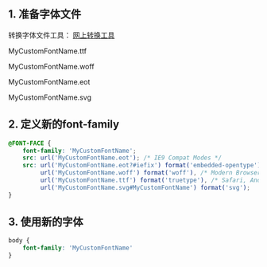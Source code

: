 
## 1. 准备字体文件

转换字体文件工具： [网上转换工具](https://www.fontke.com/tool/convfont/)

MyCustomFontName.ttf

MyCustomFontName.woff

MyCustomFontName.eot

MyCustomFontName.svg

## 2. 定义新的font-family

```css
@FONT-FACE {
    font-family: 'MyCustomFontName';
    src: url('MyCustomFontName.eot'); /* IE9 Compat Modes */
    src: url('MyCustomFontName.eot?#iefix') format('embedded-opentype'), /* IE6-IE8 */ 
         url('MyCustomFontName.woff') format('woff'), /* Modern Browsers */ 
         url('MyCustomFontName.ttf') format('truetype'), /* Safari, Android, iOS */ 
         url('MyCustomFontName.svg#MyCustomFontName') format('svg');
}
```

## 3. 使用新的字体

```css
body {
    font-family: 'MyCustomFontName'
}
```
